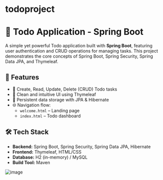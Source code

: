 # todoproject
# 📝 Todo Application - Spring Boot

A simple yet powerful Todo application built with **Spring Boot**, featuring user authentication and CRUD operations for managing tasks. This project demonstrates the core concepts of Spring Boot, Spring Security, Spring Data JPA, and Thymeleaf.

## 🚀 Features

- 🧾 Create, Read, Update, Delete (CRUD) Todo tasks
- 🎨 Clean and intuitive UI using Thymeleaf
- 📄 Persistent data storage with JPA & Hibernate
- 🌐 Navigation flow:  
  - `welcome.html` – Landing page  
  - `index.html` – Todo dashboard

## 🛠️ Tech Stack

- **Backend:** Spring Boot, Spring Security, Spring Data JPA, Hibernate
- **Frontend:** Thymeleaf, HTML/CSS
- **Database:** H2 (in-memory) / MySQL 
- **Build Tool:** Maven


![image](https://github.com/user-attachments/assets/b5d9ac3e-1c70-49a4-989c-d84ad96a0555)


